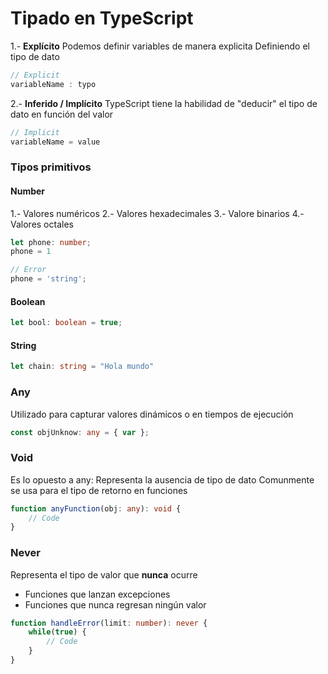 # Tipado en TypeScript

1.- **Explícito** Podemos definir variables de manera explicita
Definiendo el tipo de dato

``` ts
// Explicit
variableName : typo
```

2.- **Inferido / Implícito** TypeScript tiene la habilidad de "deducir" el tipo de dato en función del valor

``` ts
// Implicit
variableName = value
```

### Tipos primitivos

#### Number
1.- Valores numéricos
2.- Valores hexadecimales
3.- Valore binarios
4.- Valores octales

```ts
let phone: number;
phone = 1

// Error
phone = 'string';
```

#### Boolean

```ts
let bool: boolean = true;
```

#### String

```ts
let chain: string = "Hola mundo"
```

### Any
Utilizado para capturar valores dinámicos o en tiempos de ejecución
``` ts
const objUnknow: any = { var };
```

### Void
Es lo opuesto a any: Representa la ausencia de tipo de dato
Comunmente se usa para el tipo de retorno en funciones
``` ts
function anyFunction(obj: any): void {
    // Code
}
```

### Never
Representa el tipo de valor que **nunca** ocurre
- Funciones que lanzan excepciones
- Funciones que nunca regresan ningún valor

``` ts
function handleError(limit: number): never {
    while(true) {
        // Code
    }
}
```